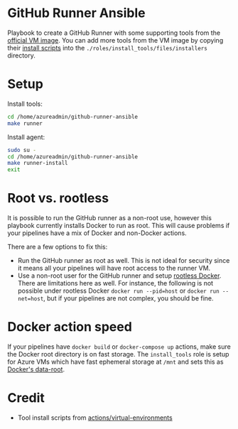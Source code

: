 # GitHub Runner Ansible
Playbook to create a GitHub Runner with some supporting tools from the [official VM image](https://github.com/actions/virtual-environments).  You can add more tools from the VM image by copying their [install scripts](https://github.com/actions/virtual-environments/tree/main/images/linux/scripts/installers) into the `./roles/install_tools/files/installers` directory.

# Setup

Install tools:

```sh
cd /home/azureadmin/github-runner-ansible
make runner
```

Install agent:

```sh
sudo su -
cd /home/azureadmin/github-runner-ansible
make runner-install
exit
```

# Root vs. rootless

It is possible to run the GitHub runner as a non-root use, however this playbook currently installs Docker to run as root.  This will cause problems if your pipelines have a mix of Docker and non-Docker actions.

There are a few options to fix this:

* Run the GitHub runner as root as well.  This is not ideal for security since it means all your pipelines will have root access to the runner VM.
* Use a non-root user for the GitHub runner and setup [rootless Docker](https://github.com/ssc-spc-cloud-nuage/github-runner-ansible/tree/rootless).  There are limitations here as well.  For instance, the following is not possible under rootless Docker `docker run --pid=host` or `docker run --net=host`, but if your pipelines are not complex, you should be fine.

# Docker action speed

If your pipelines have `docker build` or `docker-compose up` actions, make sure the Docker root directory is on fast storage.  The `install_tools` role is setup for Azure VMs which have fast ephemeral storage at `/mnt` and sets this as [Docker's data-root](https://github.com/ssc-spc-cloud-nuage/github-runner-ansible/blob/main/roles/install_tools/files/installers/docker.sh#L10-L11). 

# Credit
* Tool install scripts from [actions/virtual-environments](https://github.com/actions/virtual-environments/tree/main/images/linux/scripts)
